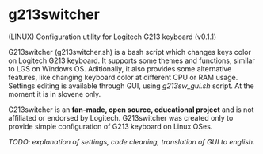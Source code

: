 # g213switcher
(LINUX) Configuration utility for Logitech G213 keyboard (v0.1.1)

G213switcher (g213switcher.sh) is a bash script which changes keys color on Logitech G213 keyboard. It supports some themes and functions, similar to LGS on Windows OS. Aditionally, it also provides some alternative features, like changing keyboard color at different CPU or RAM usage. Settings editing is available through GUI, using <i>g213sw_gui.sh</i> script. At the moment it is in slovene only.

G213switcher is an <b>fan-made, open source, educational project</b> and is not affiliated or endorsed by Logitech. G213switcher was created only to provide simple configuration of G213 keyboard on Linux OSes.

<i>TODO: explanation of settings, code cleaning, translation of GUI to english.</i>
